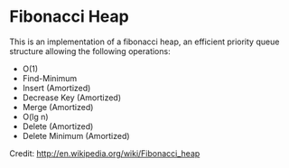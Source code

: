 # Fibonacci Heap
This is an implementation of a fibonacci heap, an efficient priority queue structure allowing the following
operations:

 * O(1)  
  * Find-Minimum
  * Insert (Amortized)
  * Decrease Key (Amortized)
  * Merge (Amortized)
  * O(lg n)
  * Delete (Amortized)
 * Delete Minimum (Amortized)

Credit: http://en.wikipedia.org/wiki/Fibonacci_heap
